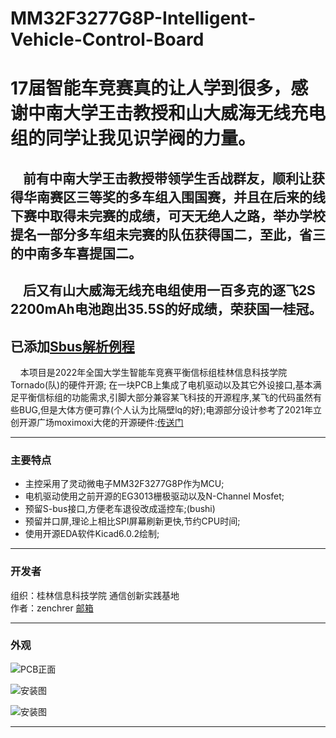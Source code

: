 # MM32F3277G8P-Intelligent-Vehicle-Control-Board

# 17届智能车竞赛真的让人学到很多，感谢中南大学王击教授和山大威海无线充电组的同学让我见识学阀的力量。<br>
## &nbsp;&nbsp;&nbsp;&nbsp;前有中南大学王击教授带领学生舌战群友，顺利让获得华南赛区三等奖的多车组入围国赛，并且在后来的线下赛中取得未完赛的成绩，可天无绝人之路，举办学校提名一部分多车组未完赛的队伍获得国二，至此，省三的中南多车喜提国二。
## &nbsp;&nbsp;&nbsp;&nbsp;后又有山大威海无线充电组使用一百多克的逐飞2S 2200mAh电池跑出35.5S的好成绩，荣获国一桂冠。

## 已添加[Sbus解析例程](https://github.com/zenchrer/MM32-Sbus-Demo.git)<br>

&nbsp;&nbsp;&nbsp;&nbsp;本项目是2022年全国大学生智能车竞赛平衡信标组桂林信息科技学院Tornado(队)的硬件开源;
在一块PCB上集成了电机驱动以及其它外设接口,基本满足平衡信标组的功能需求,引脚大部分兼容某飞科技的开源程序,某飞的代码虽然有些BUG,但是大体方便可靠(个人认为比隔壁lq的好);电源部分设计参考了2021年立创开源广场moximoxi大佬的开源硬件:[传送门](https://oshwhub.com/moximoxi/shuang-jum3_mini)<br>

***
### 主要特点
+ 主控采用了灵动微电子MM32F3277G8P作为MCU;<br>
+ 电机驱动使用之前开源的EG3013栅极驱动以及N-Channel Mosfet;<br>
+ 预留S-bus接口,方便老车退役改成遥控车;(bushi)<br>
+ 预留并口屏,理论上相比SPI屏幕刷新更快,节约CPU时间;
+ 使用开源EDA软件Kicad6.0.2绘制;
***
### 开发者
组织：桂林信息科技学院 通信创新实践基地<br>
作者：zenchrer [邮箱](zenchrer@qq.com)
***

### 外观
![PCB正面](/images/00.jpg)

![安装图](/images/01.jpg)

![安装图](/images/02.jpg)
***